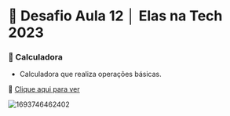 # 💼 Desafio Aula 12 │ Elas na Tech 2023
### 💼 Calculadora

- Calculadora que realiza operações básicas.

💙 [Clique aqui para ver](https://desafio-aula12-leticiauemura.netlify.app/)

![1693746462402](https://github.com/leticiaharumi/desafio-aula12-elasnatech2023/assets/80927546/87f1ab98-4ccd-452c-bc1c-df04ef02407e)
